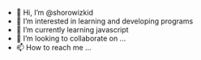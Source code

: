 - 👋 Hi, I’m @shorowizkid
- 👀 I’m interested in learning and developing programs
- 🌱 I’m currently learning javascript
- 💞️ I’m looking to collaborate on ...
- 📫 How to reach me ...

<!---
shorowizkid/shorowizkid is a ✨ special ✨ repository because its `README.md` (this file) appears on your GitHub profile.
You can click the Preview link to take a look at your changes.
--->
